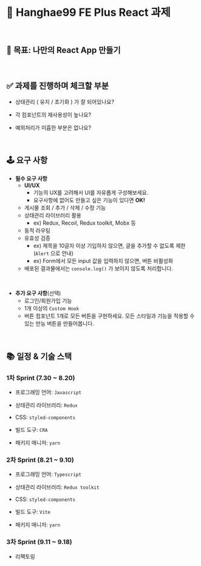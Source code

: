 # 📝 Hanghae99 FE Plus React 과제

<br/>


## 🎯 목표: 나만의 React App 만들기

<br/>

## ✅ 과제를 진행하며 체크할 부분
- 상태관리 ( 유지 / 초기화 ) 가 잘 되어있나요?

- 각 컴포넌트의 재사용성이 높나요?

- 예외처리가 미흡한 부분은 없나요?

<br/>

## 🕹️ 요구 사항
- **필수 요구 사항**
    - **UI/UX**
        - 기능의 UX를 고려해서 UI를 자유롭게 구성해보세요.
        - 요구사항에 없어도 만들고 싶은 기능이 있다면 **OK!**
    - 게시물 조회 / 추가 / 삭제 / 수정 기능
    - 상태관리 라이브러리 활용
        - ex) Redux, Recoil, Redux toolkit, Mobx 등
    - 동적 라우팅
    - 유효성 검증
        - ex) 제목을 10글자 이상 기입하지 않으면, 글을 추가할 수 없도록 제한(`Alert` 으로 안내)
        - ex) Form에서 모든 input 값을 입력하지 않으면, 버튼 비활성화
    - 배포된 결과물에서는 `console.log()` 가 보이지 않도록 처리합니다.

<br/>


- **추가 요구 사항**(선택)
    - 로그인/회원가입 기능
    - 1개 이상의 `Custom Hook`
    - 버튼 컴포넌트 1개로 모든 버튼을 구현하세요. 모든 스타일과 기능을 적용할 수 있는 만능 버튼을 만들어봅니다.

<br/>

## 📚 일정 & 기술 스택

### 1차 Sprint (7.30 ~ 8.20)

- 프로그래밍 언어: `Javascript`

- 상태관리 라이브러리: `Redux`

- CSS: `styled-components`

- 빌드 도구: `CRA`

- 패키지 매니저: `yarn`


### 2차 Sprint (8.21 ~ 9.10)

- 프로그래밍 언어: `Typescript`

- 상태관리 라이브러리: `Redux toolkit`

- CSS: `styled-components`

- 빌드 도구: `Vite`

- 패키지 매니저: `yarn`


### 3차 Sprint (9.11 ~ 9.18)

- 리팩토링
